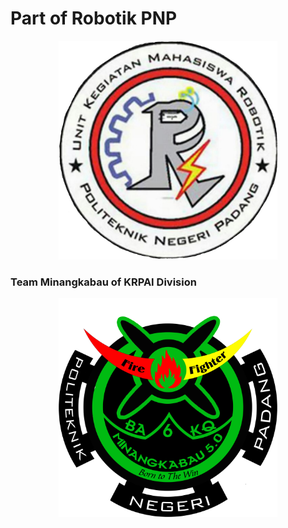 <h1>Part of Robotik PNP</h1>
<p align="center">
  <img src="https://github.com/mika-pnp/mika-pnp/blob/main/logo.jpg" width="350" title="hover text">
</p>
                                                                                                 
<h3>Team Minangkabau of KRPAI Division</h3>
<p align="center">
  <img src="https://github.com/mika-pnp/mika-pnp/blob/main/KRPAI%20Berkaki.png" width="350" title="hover text" align="center">
</p>

<!--
**mika-pnp/mika-pnp** is a ✨ _special_ ✨ repository because its `README.md` (this file) appears on your GitHub profile.

Here are some ideas to get you started:

- 🔭 I’m currently working on ...
- 🌱 I’m currently learning ...
- 👯 I’m looking to collaborate on ...
- 🤔 I’m looking for help with ...
- 💬 Ask me about ...
- 📫 How to reach me: ...
- 😄 Pronouns: ...
- ⚡ Fun fact: ...
-->
